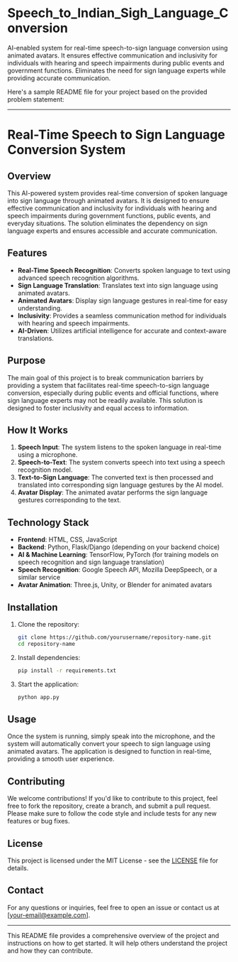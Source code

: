 # Speech_to_Indian_Sigh_Language_Conversion
AI-enabled system for real-time speech-to-sign language conversion using animated avatars. It ensures effective communication and inclusivity for individuals with hearing and speech impairments during public events and government functions. Eliminates the need for sign language experts while providing accurate communication.

Here's a sample README file for your project based on the provided problem statement:

---

# Real-Time Speech to Sign Language Conversion System

## Overview
This AI-powered system provides real-time conversion of spoken language into sign language through animated avatars. It is designed to ensure effective communication and inclusivity for individuals with hearing and speech impairments during government functions, public events, and everyday situations. The solution eliminates the dependency on sign language experts and ensures accessible and accurate communication.

## Features
- **Real-Time Speech Recognition**: Converts spoken language to text using advanced speech recognition algorithms.
- **Sign Language Translation**: Translates text into sign language using animated avatars.
- **Animated Avatars**: Display sign language gestures in real-time for easy understanding.
- **Inclusivity**: Provides a seamless communication method for individuals with hearing and speech impairments.
- **AI-Driven**: Utilizes artificial intelligence for accurate and context-aware translations.
  
## Purpose
The main goal of this project is to break communication barriers by providing a system that facilitates real-time speech-to-sign language conversion, especially during public events and official functions, where sign language experts may not be readily available. This solution is designed to foster inclusivity and equal access to information.

## How It Works
1. **Speech Input**: The system listens to the spoken language in real-time using a microphone.
2. **Speech-to-Text**: The system converts speech into text using a speech recognition model.
3. **Text-to-Sign Language**: The converted text is then processed and translated into corresponding sign language gestures by the AI model.
4. **Avatar Display**: The animated avatar performs the sign language gestures corresponding to the text.

## Technology Stack
- **Frontend**: HTML, CSS, JavaScript
- **Backend**: Python, Flask/Django (depending on your backend choice)
- **AI & Machine Learning**: TensorFlow, PyTorch (for training models on speech recognition and sign language translation)
- **Speech Recognition**: Google Speech API, Mozilla DeepSpeech, or a similar service
- **Avatar Animation**: Three.js, Unity, or Blender for animated avatars

## Installation

1. Clone the repository:
   ```bash
   git clone https://github.com/yourusername/repository-name.git
   cd repository-name
   ```

2. Install dependencies:
   ```bash
   pip install -r requirements.txt
   ```

3. Start the application:
   ```bash
   python app.py
   ```

## Usage
Once the system is running, simply speak into the microphone, and the system will automatically convert your speech to sign language using animated avatars. The application is designed to function in real-time, providing a smooth user experience.

## Contributing
We welcome contributions! If you'd like to contribute to this project, feel free to fork the repository, create a branch, and submit a pull request. Please make sure to follow the code style and include tests for any new features or bug fixes.

## License
This project is licensed under the MIT License - see the [LICENSE](LICENSE) file for details.

## Contact
For any questions or inquiries, feel free to open an issue or contact us at [your-email@example.com].

---

This README file provides a comprehensive overview of the project and instructions on how to get started. It will help others understand the project and how they can contribute.
